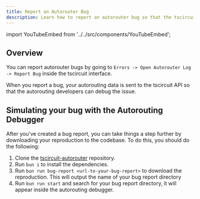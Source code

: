 ```yaml
---
title: Report an Autorouter Bug
description: Learn how to report an autorouter bug so that the tscircuit team can fix it.
---
```


import YouTubeEmbed from '../../src/components/YouTubeEmbed';

## Overview

You can report autorouter bugs by going to `Errors -> Open Autorouter Log -> Report Bug` inside the tscircuit interface.

When you report a bug, your autorouting data is sent to the tscircuit API so that the autorouting developers can debug the issue.

<YouTubeEmbed youtubeId="lXedg8mlP1s" />

## Simulating your bug with the Autorouting Debugger

After you've created a bug report, you can take things a step further by
downloading your reproduction to the codebase. To do this, you should do
the following:

1. Clone the [tscircuit-autorouter](https://github.com/tscircuit/tscircuit-autorouter) repository.
2. Run `bun i` to install the dependencies.
3. Run `bun run bug-report <url-to-your-bug-report>` to download the reproduction. This will output the name of your bug report directory
4. Run `bun run start` and search for your bug report directory, it will
   appear inside the autorouting debugger.
